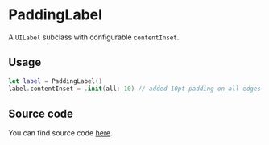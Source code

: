#  PaddingLabel

A `UILabel` subclass with configurable `contentInset`.

## Usage

```swift
let label = PaddingLabel()
label.contentInset = .init(all: 10) // added 10pt padding on all edges
```

## Source code
You can find source code [here](/Sources/UI/PaddingLabel/PaddingLabel.swift).
